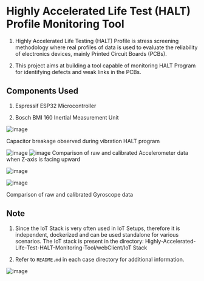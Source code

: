# Highly Accelerated Life Test (HALT) Profile Monitoring Tool

1. Highly Accelerated Life Testing (HALT) Profile is stress screening methodology where real profiles of data is used to evaluate the reliability of electronics devices, mainly Printed Circuit Boards (PCBs).

2. This project aims at building a tool capable of monitoring HALT Program for identifying defects and weak links in the PCBs.



## Components Used

1. Espressif ESP32 Microcontroller

2. Bosch BMI 160 Inertial Measurement Unit


![image](https://user-images.githubusercontent.com/44448083/134967620-c8cce463-c3c9-40c3-ba44-a41f5fa6ee59.png)

Capacitor breakage observed during vibration HALT program

![image](https://user-images.githubusercontent.com/44448083/134968021-37a54dff-ca05-4674-8cbc-5c27ed7c075c.png)
![image](https://user-images.githubusercontent.com/44448083/134968056-f9ba0c9c-5ff0-46af-af51-cdcc7f979986.png)
Comparison of raw and calibrated Accelerometer data when Z-axis is facing upward




![image](https://user-images.githubusercontent.com/44448083/134967902-c2625743-deda-490b-a31e-42c6004b9294.png)

![image](https://user-images.githubusercontent.com/44448083/134967937-5308c0b2-f346-4903-bce2-324b0dffbb78.png)

Comparison of raw and calibrated Gyroscope data


## Note

1. Since the IoT Stack is very often used in IoT Setups, therefore it is independent, dockerized and can be used standalone for various scenarios. The IoT stack is present in the directory: Highly-Accelerated-Life-Test-HALT-Monitoring-Tool/webClient/IoT Stack


2. Refer to `README.md` in each case directory for additional information.


![image](https://user-images.githubusercontent.com/44448083/134968238-49b51877-4500-4e44-b84a-2a41d4c56c5c.png)



